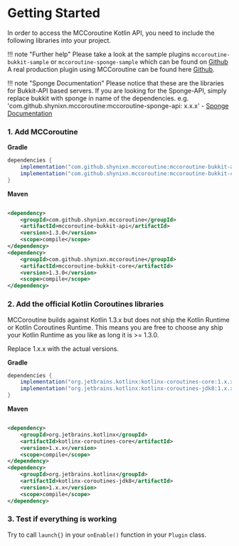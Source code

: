 # Getting Started

In order to access the MCCoroutine Kotlin API, you need to include the following libraries into your project.

!!! note "Further help"
    Please take a look at the sample plugins ``mccoroutine-bukkit-sample`` or ``mccoroutine-sponge-sample`` which 
    can be found on [Github](https://github.com/Shynixn/BlockBall)
    A real production plugin using MCCoroutine can be found here [Github](https://github.com/Shynixn/BlockBall).

!!! note "Sponge Documentation"
    Please notice that these are the libraries for Bukkit-API based servers. If you are looking for the Sponge-API, simply
    replace bukkit with sponge in name of the dependencies. e.g. 'com.github.shynixn.mccoroutine:mccoroutine-sponge-api:
    x.x.x' - [Sponge Documentation](https://github.com/Shynixn/MCCoroutine/blob/master/SPONGE.md)

### 1. Add MCCoroutine

**Gradle**

```groovy
dependencies {
    implementation("com.github.shynixn.mccoroutine:mccoroutine-bukkit-api:1.3.0")
    implementation("com.github.shynixn.mccoroutine:mccoroutine-bukkit-core:1.3.0")
}
```

**Maven**

```xml

<dependency>
    <groupId>com.github.shynixn.mccoroutine</groupId>
    <artifactId>mccoroutine-bukkit-api</artifactId>
    <version>1.3.0</version>
    <scope>compile</scope>
</dependency>
<dependency>
    <groupId>com.github.shynixn.mccoroutine</groupId>
    <artifactId>mccoroutine-bukkit-core</artifactId>
    <version>1.3.0</version>
    <scope>compile</scope>
</dependency>
```

### 2. Add the official Kotlin Coroutines libraries

MCCoroutine builds against Kotlin 1.3.x but does not ship the Kotlin Runtime or Kotlin Coroutines Runtime. This means
you are free to choose any ship your Kotlin Runtime as you like as long it is >= 1.3.0.

Replace 1.x.x with the actual versions. 

**Gradle**

```groovy
dependencies {
    implementation("org.jetbrains.kotlinx:kotlinx-coroutines-core:1.x.x")
    implementation("org.jetbrains.kotlinx:kotlinx-coroutines-jdk8:1.x.x")
}
```

**Maven**

```xml

<dependency>
    <groupId>org.jetbrains.kotlinx</groupId>
    <artifactId>kotlinx-coroutines-core</artifactId>
    <version>1.x.x</version>
    <scope>compile</scope>
</dependency>
<dependency>
    <groupId>org.jetbrains.kotlinx</groupId>
    <artifactId>kotlinx-coroutines-jdk8</artifactId>
    <version>1.x.x</version>
    <scope>compile</scope>
</dependency>
```

### 3. Test if everything is working

Try to call ``launch{}`` in your ``onEnable()`` function in your ``Plugin`` class.
